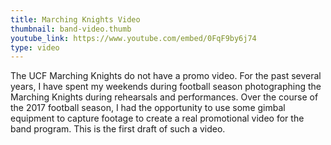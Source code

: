 ```yaml
---
title: Marching Knights Video
thumbnail: band-video.thumb
youtube_link: https://www.youtube.com/embed/0FqF9by6j74
type: video
---
```


The UCF Marching Knights do not have a promo video. For the past several years, I have spent my weekends during football season photographing the Marching Knights during rehearsals and performances. Over the course of the 2017 football season, I had the opportunity to use some gimbal equipment to capture footage to create a real promotional video for the band program. This is the first draft of such a video.

